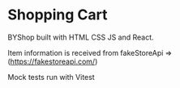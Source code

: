 # Shopping Cart
BYShop built with HTML CSS JS and React.

Item information is received from fakeStoreApi => (https://fakestoreapi.com/)

Mock tests run with Vitest 
